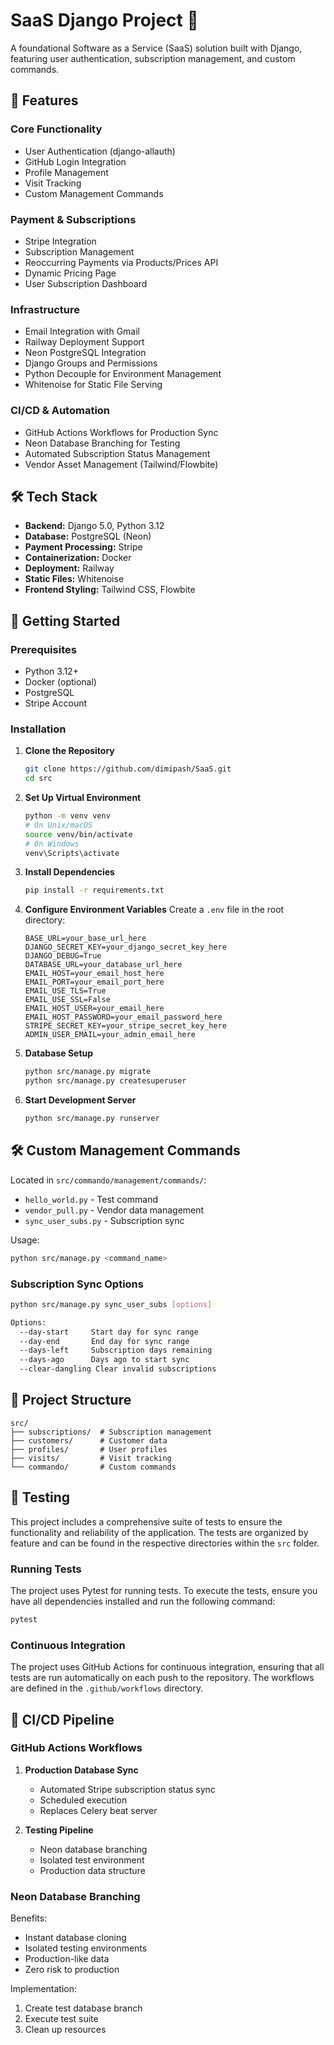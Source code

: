 # SaaS Django Project 🚀

A foundational Software as a Service (SaaS) solution built with Django, featuring user authentication, subscription management, and custom commands.

## 🌟 Features

### Core Functionality

-   User Authentication (django-allauth)
-   GitHub Login Integration
-   Profile Management
-   Visit Tracking
-   Custom Management Commands

### Payment & Subscriptions

-   Stripe Integration
-   Subscription Management
-   Reoccurring Payments via Products/Prices API
-   Dynamic Pricing Page
-   User Subscription Dashboard

### Infrastructure

-   Email Integration with Gmail
-   Railway Deployment Support
-   Neon PostgreSQL Integration
-   Django Groups and Permissions
-   Python Decouple for Environment Management
-   Whitenoise for Static File Serving

### CI/CD & Automation

-   GitHub Actions Workflows for Production Sync
-   Neon Database Branching for Testing
-   Automated Subscription Status Management
-   Vendor Asset Management (Tailwind/Flowbite)

## 🛠️ Tech Stack

-   **Backend:** Django 5.0, Python 3.12
-   **Database:** PostgreSQL (Neon)
-   **Payment Processing:** Stripe
-   **Containerization:** Docker
-   **Deployment:** Railway
-   **Static Files:** Whitenoise
-   **Frontend Styling:** Tailwind CSS, Flowbite

## 🚀 Getting Started

### Prerequisites

-   Python 3.12+
-   Docker (optional)
-   PostgreSQL
-   Stripe Account

### Installation

1.  **Clone the Repository**

    ```bash
    git clone https://github.com/dimipash/SaaS.git
    cd src
    ```

2.  **Set Up Virtual Environment**

    ```bash
    python -m venv venv
    # On Unix/macOS
    source venv/bin/activate
    # On Windows
    venv\Scripts\activate
    ```

3.  **Install Dependencies**

    ```bash
    pip install -r requirements.txt
    ```

4.  **Configure Environment Variables**
    Create a `.env` file in the root directory:

    ```env
    BASE_URL=your_base_url_here
    DJANGO_SECRET_KEY=your_django_secret_key_here
    DJANGO_DEBUG=True
    DATABASE_URL=your_database_url_here
    EMAIL_HOST=your_email_host_here
    EMAIL_PORT=your_email_port_here
    EMAIL_USE_TLS=True
    EMAIL_USE_SSL=False
    EMAIL_HOST_USER=your_email_here
    EMAIL_HOST_PASSWORD=your_email_password_here
    STRIPE_SECRET_KEY=your_stripe_secret_key_here
    ADMIN_USER_EMAIL=your_admin_email_here
    ```

5.  **Database Setup**

    ```bash
    python src/manage.py migrate
    python src/manage.py createsuperuser
    ```

6.  **Start Development Server**
    ```bash
    python src/manage.py runserver
    ```

## 🛠️ Custom Management Commands

Located in `src/commando/management/commands/`:

-   `hello_world.py` - Test command
-   `vendor_pull.py` - Vendor data management
-   `sync_user_subs.py` - Subscription sync

Usage:

```bash
python src/manage.py <command_name>
```

### Subscription Sync Options

```bash
python src/manage.py sync_user_subs [options]

Options:
  --day-start     Start day for sync range
  --day-end       End day for sync range
  --days-left     Subscription days remaining
  --days-ago      Days ago to start sync
  --clear-dangling Clear invalid subscriptions
```

## 📁 Project Structure

```
src/
├── subscriptions/  # Subscription management
├── customers/      # Customer data
├── profiles/       # User profiles
├── visits/         # Visit tracking
└── commando/       # Custom commands
```

## 🧪 Testing

This project includes a comprehensive suite of tests to ensure the functionality and reliability of the application. The tests are organized by feature and can be found in the respective directories within the `src` folder.

### Running Tests

The project uses Pytest for running tests. To execute the tests, ensure you have all dependencies installed and run the following command:

```bash
pytest
```

### Continuous Integration

The project uses GitHub Actions for continuous integration, ensuring that all tests are run automatically on each push to the repository. The workflows are defined in the `.github/workflows` directory.

## 🔄 CI/CD Pipeline

### GitHub Actions Workflows

1. **Production Database Sync**

    - Automated Stripe subscription status sync
    - Scheduled execution
    - Replaces Celery beat server

2. **Testing Pipeline**
    - Neon database branching
    - Isolated test environment
    - Production data structure

### Neon Database Branching

Benefits:

-   Instant database cloning
-   Isolated testing environments
-   Production-like data
-   Zero risk to production

Implementation:

1. Create test database branch
2. Execute test suite
3. Clean up resources
